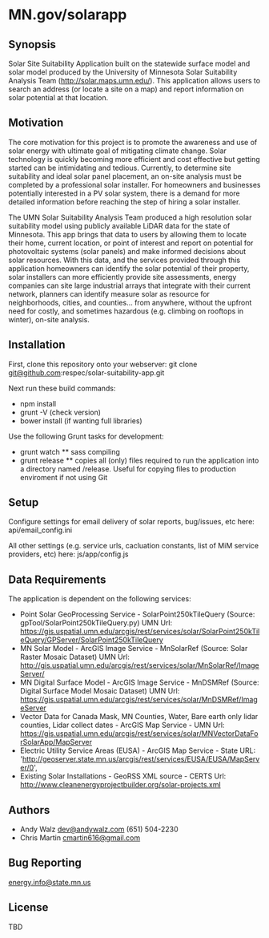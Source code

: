 # MN.gov/solarapp

## Synopsis

Solar Site Suitability Application built on the statewide surface model and solar model produced by the University of Minnesota Solar Suitability Analysis Team (http://solar.maps.umn.edu/). This application allows users to search an address (or locate a site on a map) and report information on solar potential at that location.


## Motivation

The core motivation for this project is to promote the awareness and use of solar energy with ultimate goal of mitigating climate change. Solar technology is quickly becoming more efficient and cost effective but getting started can be intimidating and tedious. Currently, to determine site suitability and ideal solar panel placement, an on-site analysis must be completed by a professional solar installer. For homeowners and businesses potentially interested in a PV solar system, there is a demand for more detailed information before reaching the step of hiring a solar installer.

The UMN Solar Suitability Analysis Team produced a high resolution solar suitability model using publicly available LiDAR data for the state of Minnesota. This app brings that data to users by allowing them to locate their home, current location, or point of interest and report on potential for photovoltaic systems (solar panels) and make informed decisions about solar resources. With this data, and the services provided through this application homeowners can identify the solar potential of their property, solar installers can more efficiently provide site assessments, energy companies can site large industrial arrays that integrate with their current network, planners can identify measure solar as resource for neighborhoods, cities, and counties… from anywhere, without the upfront need for costly, and sometimes hazardous (e.g. climbing on rooftops in winter), on-site analysis.


## Installation

First, clone this repository onto your webserver:
git clone git@github.com:respec/solar-suitability-app.git

Next run these build commands:
* npm install
* grunt -V (check version)
* bower install (if wanting full libraries)

Use the following Grunt tasks for development:
* grunt watch
** sass compiling
* grunt release
** copies all (only) files required to run the application into a directory named /release. Useful for copying files to production enviroment if not using Git


## Setup

Configure settings for email delivery of solar reports, bug/issues, etc here:
api/email_config.ini

All other settings (e.g. service urls, cacluation constants, list of MiM service providers, etc) here:
js/app/config.js


## Data Requirements

The application is dependent on the following services:
* Point Solar GeoProcessing Service - SolarPoint250kTileQuery (Source: gpTool/SolarPoint250kTileQuery.py) UMN Url: https://gis.uspatial.umn.edu/arcgis/rest/services/solar/SolarPoint250kTileQuery/GPServer/SolarPoint250kTileQuery
* MN Solar Model - ArcGIS Image Service - MnSolarRef (Source: Solar Raster Mosaic Dataset) UMN Url: http://gis.uspatial.umn.edu/arcgis/rest/services/solar/MnSolarRef/ImageServer/
* MN Digital Surface Model - ArcGIS Image Service - MnDSMRef (Source: Digital Surface Model Mosaic Dataset) UMN Url: https://gis.uspatial.umn.edu/arcgis/rest/services/solar/MnDSMRef/ImageServer
* Vector Data for Canada Mask, MN Counties, Water, Bare earth only lidar counties, Lidar collect dates - ArcGIS Map Service - UMN Url: https://gis.uspatial.umn.edu/arcgis/rest/services/solar/MNVectorDataForSolarApp/MapServer
* Electric Utility Service Areas (EUSA) - ArcGIS Map Service - State URL: 'http://geoserver.state.mn.us/arcgis/rest/services/EUSA/EUSA/MapServer/0',
* Existing Solar Installations - GeoRSS XML source - CERTS Url: http://www.cleanenergyprojectbuilder.org/solar-projects.xml


## Authors
* Andy Walz <dev@andywalz.com> (651) 504-2230
* Chris Martin <cmartin616@gmail.com>


## Bug Reporting
energy.info@state.mn.us


## License
TBD
